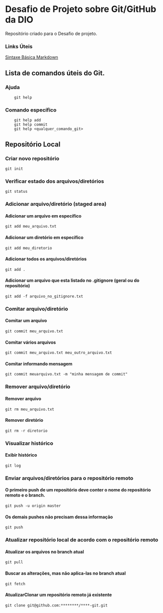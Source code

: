 # Desafio de Projeto sobre Git/GitHub da DIO
Repositório criado para o Desafio de projeto.

### Links Úteis
[Sintaxe Básica Markdown](https://www.markdownguide.org/basic-syntax/)

## Lista de comandos úteis do Git.

### Ajuda

```
    git help
```

### Comando específico

```
    git help add
    git help commit
    git help <qualquer_comando_git>
```

## Repositório Local

### Criar novo repositório

```
git init
```
### Verificar estado dos arquivos/diretórios

```
git status
```
### Adicionar arquivo/diretório (staged area)

#### Adicionar um arquivo em específico

```
git add meu_arquivo.txt
```

#### Adicionar um diretório em específico

```
git add meu_diretorio
```

#### Adicionar todos os arquivos/diretórios

```
git add .
```

#### Adicionar um arquivo que esta listado no .gitignore (geral ou do repositório)

```
git add -f arquivo_no_gitignore.txt
```

### Comitar arquivo/diretório

#### Comitar um arquivo

```
git commit meu_arquivo.txt

```

#### Comitar vários arquivos

```
git commit meu_arquivo.txt meu_outro_arquivo.txt
```
#### Comitar informando mensagem

```
git commit meuarquivo.txt -m "minha mensagem de commit"
```
### Remover arquivo/diretório

#### Remover arquivo

```
git rm meu_arquivo.txt
```

#### Remover diretório

```
git rm -r diretorio
```

### Visualizar histórico

#### Exibir histórico

```
git log
```

### Enviar arquivos/diretórios para o repositório remoto

#### O primeiro push de um repositório deve conter o nome do repositório remoto e o branch.

```
git push -u origin master
```

#### Os demais pushes não precisam dessa informação

```
git push
```

### Atualizar repositório local de acordo com o repositório remoto

#### Atualizar os arquivos no branch atual

````
git pull
````

#### Buscar as alterações, mas não aplica-las no branch atual

````
git fetch
````

#### AtualizarClonar um repositório remoto já existente

```
git clone git@github.com:********/****-git.git
```